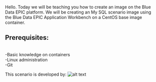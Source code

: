 Hello. Today we will be teaching you how to create an image on the Blue Data EPIC platform. We will be creating an My SQL scenario image  using the Blue Data EPIC Application Workbench on a CentOS base image container.

## Prerequisites:
<br>-Basic knowledge on containers
<br>-Linux administration
<br>-Git

This scenario is developed by:
![alt text](https://theme.zdassets.com/theme_assets/893901/efec4daa46587b7cd2570cb01596b53d4863cdb1.jpg)
